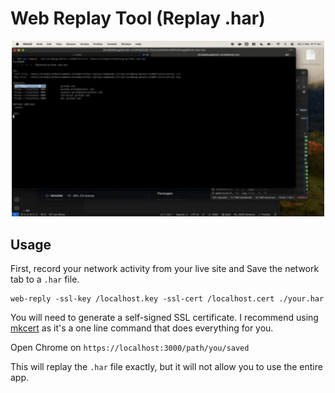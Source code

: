# Web Replay Tool (Replay .har)

<p align="center"><img src="./.docs/demo.gif" width="500" ></p>

## Usage

First, record your network activity from your live site and Save the network tab to a `.har` file.

```
web-reply -ssl-key /localhost.key -ssl-cert /localhost.cert ./your.har
```

You will need to generate a self-signed SSL certificate. I recommend using [mkcert](https://github.com/FiloSottile/mkcert) as it's a one line command that does everything for you.

Open Chrome on `https://localhost:3000/path/you/saved`

This will replay the `.har` file exactly, but it will not allow you to use the entire app.
